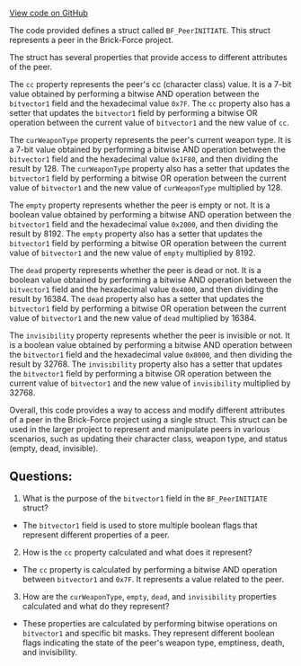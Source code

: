 [View code on GitHub](https://github.com/TieHaxJan/Brick-Force/Assembly-CSharp\BF_PeerINITIATE.cs)

The code provided defines a struct called `BF_PeerINITIATE`. This struct represents a peer in the Brick-Force project. 

The struct has several properties that provide access to different attributes of the peer. 

The `cc` property represents the peer's cc (character class) value. It is a 7-bit value obtained by performing a bitwise AND operation between the `bitvector1` field and the hexadecimal value `0x7F`. The `cc` property also has a setter that updates the `bitvector1` field by performing a bitwise OR operation between the current value of `bitvector1` and the new value of `cc`.

The `curWeaponType` property represents the peer's current weapon type. It is a 7-bit value obtained by performing a bitwise AND operation between the `bitvector1` field and the hexadecimal value `0x1F80`, and then dividing the result by 128. The `curWeaponType` property also has a setter that updates the `bitvector1` field by performing a bitwise OR operation between the current value of `bitvector1` and the new value of `curWeaponType` multiplied by 128.

The `empty` property represents whether the peer is empty or not. It is a boolean value obtained by performing a bitwise AND operation between the `bitvector1` field and the hexadecimal value `0x2000`, and then dividing the result by 8192. The `empty` property also has a setter that updates the `bitvector1` field by performing a bitwise OR operation between the current value of `bitvector1` and the new value of `empty` multiplied by 8192.

The `dead` property represents whether the peer is dead or not. It is a boolean value obtained by performing a bitwise AND operation between the `bitvector1` field and the hexadecimal value `0x4000`, and then dividing the result by 16384. The `dead` property also has a setter that updates the `bitvector1` field by performing a bitwise OR operation between the current value of `bitvector1` and the new value of `dead` multiplied by 16384.

The `invisibility` property represents whether the peer is invisible or not. It is a boolean value obtained by performing a bitwise AND operation between the `bitvector1` field and the hexadecimal value `0x8000`, and then dividing the result by 32768. The `invisibility` property also has a setter that updates the `bitvector1` field by performing a bitwise OR operation between the current value of `bitvector1` and the new value of `invisibility` multiplied by 32768.

Overall, this code provides a way to access and modify different attributes of a peer in the Brick-Force project using a single struct. This struct can be used in the larger project to represent and manipulate peers in various scenarios, such as updating their character class, weapon type, and status (empty, dead, invisible).
## Questions: 
 1. What is the purpose of the `bitvector1` field in the `BF_PeerINITIATE` struct?
- The `bitvector1` field is used to store multiple boolean flags that represent different properties of a peer.

2. How is the `cc` property calculated and what does it represent?
- The `cc` property is calculated by performing a bitwise AND operation between `bitvector1` and `0x7F`. It represents a value related to the peer.

3. How are the `curWeaponType`, `empty`, `dead`, and `invisibility` properties calculated and what do they represent?
- These properties are calculated by performing bitwise operations on `bitvector1` and specific bit masks. They represent different boolean flags indicating the state of the peer's weapon type, emptiness, death, and invisibility.